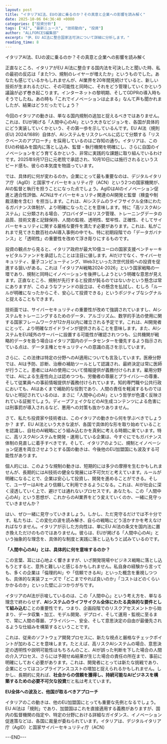 ```yaml
---
layout: post
title: "イタリアAI法、EUの波に乗るのか？その真意と企業への影響を読み解く"
date: 2025-10-06 04:36:40 +0000
categories: ["投資分析"]
tags: ["AI", "最新ニュース", "技術動向", "投資"]
author: "ALLFORCES編集部"
excerpt: "伊、EU AI法に整合国家法可決について詳細に分析します。"
reading_time: 8
---
```


イタリアAI法、EUの波に乗るのか？その真意と企業への影響を読み解く

正直なところ、イタリアがEU AI法に整合する国内法を可決したと聞いた時、私の最初の反応は「また1つ、規制のレイヤーが増えたか」というものでした。あなたも感じているかもしれませんが、AI業界を20年間見続けていると、新しい技術が生まれるたびに、その可能性と同時に、それをどう管理していくかという議論が必ず巻き起こります。インターネットの黎明期、そしてGDPRの導入時もそうでしたね。あの時も「これでイノベーションは止まる」なんて声も聞かれましたが、結果はどうだったでしょう？

今回のイタリアの動きは、単なる国内規制の追加と捉えるべきではありません。これは、EUが掲げる「人間中心のAI」という大きなビジョンを、各国が具体的にどう実装していくかという、その第一歩を示しているんです。EU AI法（規則 (EU) 2024/1689）自体が、AIシステムをリスクレベルに応じて分類する「リスクベースのアプローチ」を採用しているのはご存知の通り。イタリアは、このEUの枠組みを国内に落とし込み、監督・執行機関を明確にし、さらに自国のイノベーションをどう育てるかという、非常に実践的な課題に取り組んでいるわけです。2025年9月17日に元老院で承認され、10月10日には施行されるというスピード感も、彼らの本気度を物語っています。

では、具体的に何が変わるのか。企業にとって最も重要なのは、デジタルイタリア庁（AgID）と国家サイバーセキュリティ庁（ACN）という2つの国家機関が、AIの監督と執行を担うことになった点でしょう。AgIDはAIのイノベーション促進と適合性評価、ACNはサイバーセキュリティ関連のAI開発と監督（検査や制裁活動を含む）を担当します。これは、AIシステムのライフサイクル全体にわたるガバナンス体制が、より明確になったことを意味します。特に「高リスクAIシステム」に分類される場合、プロバイダーはリスク管理、トレーニングデータの品質、技術文書と記録保持、人間の監視、透明性、堅牢性、正確性、そしてサイバーセキュリティに関する厳格な要件を満たす必要があります。これは、私がこれまで見てきた数百社のAI導入事例の中でも、特に初期段階での「データガバナンス」と「透明性」の重要性を改めて浮き彫りにするものです。

投資の観点から見ると、イタリア政府が最大10億ユーロの国家支援ベンチャーキャピタルファンドを承認したことは注目に値します。AIだけでなく、サイバーセキュリティ、量子コンピューティング、Web3といった次世代技術への投資を促進する狙いがある。これは「イタリアAI戦略2024-2026」という国家戦略の一環であり、規制と同時にイノベーションを後押ししようという明確な意思が見えます。正直なところ、規制が先行すると投資が鈍るのではないかという懸念は常にありますが、このようなファンドの設立は、その懸念を払拭し、むしろ「ルールが明確になったからこそ、安心して投資できる」というポジティブなシグナルと捉えることもできます。

技術面では、サイバーセキュリティの重要性が改めて強調されていますし、AIシステムをトレーニングするためのデータ、アルゴリズム、数学的手法の使用に関する国家フレームワークが12か月以内に確立される予定です。これは、AI開発者にとって、より明確なガイドラインが提供されることを意味します。また、AIシステムをEU域外のサーバーに設置する可能性が確認されつつも、公共機関が戦略的データを扱う場合はイタリア国内のデータセンターを優先するよう指示されている点は、データ主権とセキュリティへの意識の高さを示しています。

さらに、この法律は特定の分野へのAI適用についても言及しています。医療分野では、AIは予防、診断、治療の補助ツールとして認識され、最終決定は常に医師が行うこと。患者にはAIの使用について情報提供が義務付けられます。雇用分野では、AIによる生産性向上は認めつつも、労働者の尊厳とプライバシーの尊重、そして従業員への事前情報提供が義務付けられています。知的専門職や公共行政においても、AIはあくまで補助的な役割であり、人間の責任を軽減するものではないと明記されているのは、まさに「人間中心のAI」という哲学が色濃く反映されている証拠でしょう。ディープフェイクなどのAI生成コンテンツによる危害には刑事罰が導入されるなど、悪用への対策も抜かりありません。

さて、私たち投資家や技術者は、このイタリアの動きから何を学ぶべきでしょうか？ まず、EU AI法という大きな波が、各国で具体的な形を取り始めていることを認識し、自社のAI戦略にどう組み込むかを真剣に考える時期に来ています。特に、高リスクAIシステムを開発・運用している企業は、今すぐにでもガバナンス体制の見直しに着手すべきです。そして、イタリアのように、規制とイノベーション促進を両立させようとする国の動きは、今後他のEU加盟国にも波及する可能性があります。

個人的には、このような規制の動きは、短期的には多少の摩擦を生むかもしれませんが、長期的にはAI技術の健全な発展には不可欠だと考えています。ルールが明確になることで、企業は安心して投資し、開発を進めることができる。そして、ユーザーはAIをより信頼して利用できるようになる。これは、AIが社会に深く浸透していく上で、避けては通れないプロセスです。あなたも、この「人間中心のAI」という思想が、これからのAI業界をどう変えていくのか、一緒に見守っていきませんか？

はい、ぜひ一緒に見守っていきましょう。しかし、ただ見守るだけでは不十分です。私たちは、この変化の波を読み解き、自らの戦略にどう活かすかを考えなければなりません。イタリアが示した方向性は、単にEU AI法の条文を国内法に置き換えただけのものではありません。彼らは、EUが掲げる「人間中心のAI」という抽象的な理念を、具体的な制度と実践に落とし込もうと試みているのです。

**「人間中心のAI」とは、具体的に何を意味するのか？**

この言葉、耳には心地よく響きますが、いざ開発現場やビジネス戦略に落とし込もうとすると、意外と難しいと感じるかもしれません。私自身の経験から言っても、多くの企業は「倫理的AI」や「信頼できるAI」といった概念を重視しつつも、具体的な実装フェーズで「どこまでやれば良いのか」「コストはどのくらいかかるのか」といった壁にぶつかりがちです。

イタリアのAI法が示唆しているのは、この「人間中心」という考え方を、単なる理念で終わらせず、**AIシステムのライフサイクル全体にわたる具体的な要件として組み込む**ことの重要性です。つまり、企画段階でのリスクアセスメントから始まり、データ収集・加工、モデル開発、デプロイ、そして運用・監視に至るまで、常に人間の尊厳、プライバシー、安全、そして意思決定の自由が最優先されるような仕組みを構築するということです。

これは、従来のソフトウェア開発プロセスに、新たな視点と厳格なチェックポイントが加わることを意味します。たとえば、高リスクAIシステムの場合、意思決定の透明性や説明可能性はもちろんのこと、AIが誤った判断を下した場合の人間の介入プロセス、さらには予期せぬ結果が生じた場合の責任の所在まで、事前に明確にしておく必要があります。これは、開発者にとっては新たな挑戦であり、企業にとってはコンプライアンスコストの増加と捉えられるかもしれません。しかし、長期的に見れば、**社会からの信頼を獲得し、持続可能なAIビジネスを構築するための必要不可欠な投資**だと私は考えています。

**EU全体への波及と、他国が取るべきアプローチ**

イタリアのこの動きは、他のEU加盟国にとっても重要な先例となるでしょう。EU AI法は「規則」であり、加盟国はこれを直接適用する義務がありますが、国内の監督機関の指定や、特定の分野における詳細なガイダンス、イノベーション促進策などは、各国に裁量が委ねられています。イタリアは、デジタルイタリア庁（AgID）と国家サイバーセキュリティ庁（ACN）

---END---